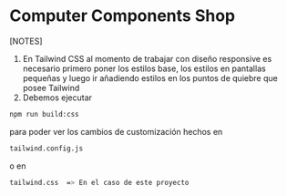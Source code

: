 # Computer Components Shop

[NOTES]

1. En Tailwind CSS al momento de trabajar con diseño responsive es necesario primero poner los estilos base, los estilos en pantallas pequeñas y luego ir añadiendo estilos en los puntos de quiebre que posee Tailwind
2. Debemos ejecutar

```bash
npm run build:css
```

para poder ver los cambios de customización hechos en

```bash
tailwind.config.js
```

o en

```bash
tailwind.css  => En el caso de este proyecto
```

